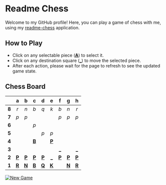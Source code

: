 # Readme Chess

Welcome to my GitHub profile! Here, you can play a game of chess with me, using my [readme-chess](https://github.com/grim-kalman/readme-chess) application.

## How to Play

- Click on any selectable piece ([**A**]()) to select it.
- Click on any destination square ([**_**]()) to move the selected piece.
- After each action, please wait for the page to refresh to see the updated game state.

## Chess Board
|     |  a  |  b  |  c  |  d  |  e  |  f  |  g  |  h  |
|:---:|:---:|:---:|:---:|:---:|:---:|:---:|:---:|:---:|
|  **8**  |  _r_  |  _n_  |  _b_  |  _q_  |  _k_  |  _b_  |  _n_  |  _r_  |
|  **7**  |  _p_  |  _p_  |     |     |     |  _p_  |  _p_  |  _p_  |
|  **6**  |     |     |  _p_  |     |     |     |     |     |
|  **5**  |     |     |     |  _p_  |  _p_  |     |     |     |
|  **4**  |     |     |  [**B**](https://rust-readme-chess.duckdns.org/select?square=c4)  |     |  [**P**](https://rust-readme-chess.duckdns.org/select?square=e4)  |     |     |     |
|  **3**  |     |     |     |     |     |  [_](https://rust-readme-chess.duckdns.org/play?mv=g1f3)  |     |  [_](https://rust-readme-chess.duckdns.org/play?mv=g1h3)  |
|  **2**  |  [**P**](https://rust-readme-chess.duckdns.org/select?square=a2)  |  [**P**](https://rust-readme-chess.duckdns.org/select?square=b2)  |  [**P**](https://rust-readme-chess.duckdns.org/select?square=c2)  |  [**P**](https://rust-readme-chess.duckdns.org/select?square=d2)  |  [_](https://rust-readme-chess.duckdns.org/play?mv=g1e2)  |  [**P**](https://rust-readme-chess.duckdns.org/select?square=f2)  |  [**P**](https://rust-readme-chess.duckdns.org/select?square=g2)  |  [**P**](https://rust-readme-chess.duckdns.org/select?square=h2)  |
|  **1**  |  [**R**](https://github.com/grim-kalman)  |  [**N**](https://rust-readme-chess.duckdns.org/select?square=b1)  |  [**B**](https://github.com/grim-kalman)  |  [**Q**](https://rust-readme-chess.duckdns.org/select?square=d1)  |  [**K**](https://rust-readme-chess.duckdns.org/select?square=e1)  |     |  [**N**](https://rust-readme-chess.duckdns.org/select?square=g1)  |  [**R**](https://github.com/grim-kalman)  |

[![New Game](https://img.shields.io/badge/New_Game-4CAF50)](https://rust-readme-chess.duckdns.org/new)